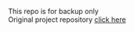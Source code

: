 This repo is for backup only<br>
Original project repository [click here](https://github.com/rifkisetiawan0101/Fondness-In-Riveries)
